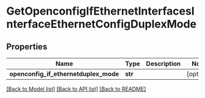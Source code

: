 # GetOpenconfigIfEthernetInterfacesInterfaceEthernetConfigDuplexMode

## Properties
Name | Type | Description | Notes
------------ | ------------- | ------------- | -------------
**openconfig_if_ethernetduplex_mode** | **str** |  | [optional] 

[[Back to Model list]](../README.md#documentation-for-models) [[Back to API list]](../README.md#documentation-for-api-endpoints) [[Back to README]](../README.md)


